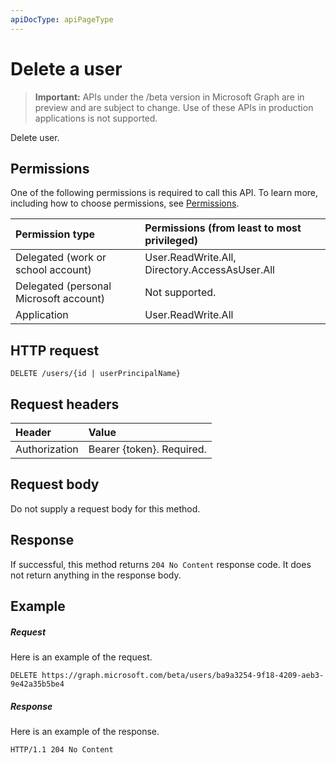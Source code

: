 ```yaml
---
apiDocType: apiPageType
---
```

# Delete a user

> **Important:** APIs under the /beta version in Microsoft Graph are in preview and are subject to change. Use of these APIs in production applications is not supported.

Delete user.
## Permissions
One of the following permissions is required to call this API. To learn more, including how to choose permissions, see [Permissions](../../../concepts/permissions_reference.md).

|Permission type      | Permissions (from least to most privileged)              |
|:--------------------|:---------------------------------------------------------|
|Delegated (work or school account) | User.ReadWrite.All, Directory.AccessAsUser.All    |
|Delegated (personal Microsoft account) | Not supported.    |
|Application | User.ReadWrite.All |

## HTTP request
<!-- { "blockType": "ignored" } -->
```http
DELETE /users/{id | userPrincipalName}
```

## Request headers
| Header       | Value|
|:-----------|:------|
| Authorization  | Bearer {token}. Required.  |

## Request body
Do not supply a request body for this method.

## Response

If successful, this method returns `204 No Content` response code. It does not return anything in the response body.

## Example
##### Request
Here is an example of the request.
<!-- {
  "blockType": "request",
  "name": "delete_user"
}-->
```http
DELETE https://graph.microsoft.com/beta/users/ba9a3254-9f18-4209-aeb3-9e42a35b5be4 
```
##### Response
Here is an example of the response. 
<!-- {
  "blockType": "response",
  "truncated": true
} -->
```http
HTTP/1.1 204 No Content
```

<!-- uuid: 8fcb5dbc-d5aa-4681-8e31-b001d5168d79
2015-10-25 14:57:30 UTC -->
<!-- {
  "type": "#page.annotation",
  "description": "Delete user",
  "keywords": "",
  "section": "documentation",
  "tocPath": ""
}-->